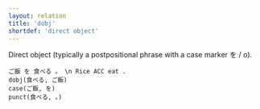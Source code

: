 ```yaml
---
layout: relation
title: 'dobj'
shortdef: 'direct object'
---
```


Direct object (typically a postpositional phrase with a case marker を / o).

~~~ sdparse
ご飯 を 食べる 。 \n Rice ACC eat .
dobj(食べる, ご飯)
case(ご飯, を)
punct(食べる, 。)
~~~
<!-- Interlanguage links updated Út zář 29 20:23:39 CEST 2020 -->

